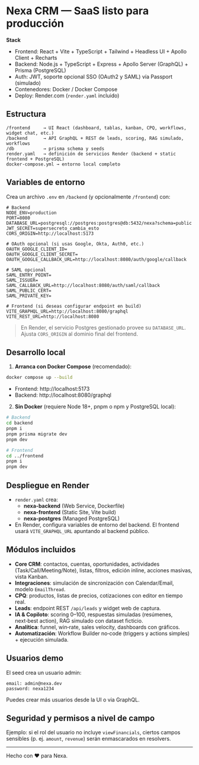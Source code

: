 # Nexa CRM — SaaS listo para producción

**Stack**
- Frontend: React + Vite + TypeScript + Tailwind + Headless UI + Apollo Client + Recharts
- Backend: Node.js + TypeScript + Express + Apollo Server (GraphQL) + Prisma (PostgreSQL)
- Auth: JWT, soporte opcional SSO (OAuth2 y SAML) vía Passport (simulado)
- Contenedores: Docker / Docker Compose
- Deploy: Render.com (`render.yaml` incluido)

## Estructura
```
/frontend     → UI React (dashboard, tablas, kanban, CPQ, workflows, widget chat, etc.)
/backend      → API GraphQL + REST de leads, scoring, RAG simulado, workflows
/db           → prisma schema y seeds
render.yaml   → definición de servicios Render (backend + static frontend + PostgreSQL)
docker-compose.yml → entorno local completo
```

## Variables de entorno
Crea un archivo `.env` en `/backend` (y opcionalmente `/frontend`) con:

```
# Backend
NODE_ENV=production
PORT=8080
DATABASE_URL=postgresql://postgres:postgres@db:5432/nexa?schema=public
JWT_SECRET=supersecreto_cambia_esto
CORS_ORIGIN=http://localhost:5173

# OAuth opcional (si usas Google, Okta, Auth0, etc.)
OAUTH_GOOGLE_CLIENT_ID=
OAUTH_GOOGLE_CLIENT_SECRET=
OAUTH_GOOGLE_CALLBACK_URL=http://localhost:8080/auth/google/callback

# SAML opcional
SAML_ENTRY_POINT=
SAML_ISSUER=
SAML_CALLBACK_URL=http://localhost:8080/auth/saml/callback
SAML_PUBLIC_CERT=
SAML_PRIVATE_KEY=

# Frontend (si deseas configurar endpoint en build)
VITE_GRAPHQL_URL=http://localhost:8080/graphql
VITE_REST_URL=http://localhost:8080
```

> En Render, el servicio Postgres gestionado provee su `DATABASE_URL`. Ajusta `CORS_ORIGIN` al dominio final del frontend.

## Desarrollo local
1) **Arranca con Docker Compose** (recomendado):
```bash
docker compose up --build
```
- Frontend: http://localhost:5173
- Backend:  http://localhost:8080/graphql

2) **Sin Docker** (requiere Node 18+, pnpm o npm y PostgreSQL local):
```bash
# Backend
cd backend
pnpm i
pnpm prisma migrate dev
pnpm dev

# Frontend
cd ../frontend
pnpm i
pnpm dev
```

## Despliegue en Render
- `render.yaml` crea:
  - **nexa-backend** (Web Service, Dockerfile)
  - **nexa-frontend** (Static Site, Vite build)
  - **nexa-postgres** (Managed PostgreSQL)
- En Render, configura variables de entorno del backend. El frontend usará `VITE_GRAPHQL_URL` apuntando al backend público.

## Módulos incluidos
- **Core CRM**: contactos, cuentas, oportunidades, actividades (Task/Call/Meeting/Note), listas, filtros, edición inline, acciones masivas, vista Kanban.
- **Integraciones**: simulación de sincronización con Calendar/Email, modelo `EmailThread`.
- **CPQ**: productos, listas de precios, cotizaciones con editor en tiempo real.
- **Leads**: endpoint REST `/api/leads` y widget web de captura.
- **IA & Copiloto**: scoring 0–100, respuestas simuladas (resúmenes, next‑best action), RAG simulado con dataset ficticio.
- **Analítica**: funnel, win‑rate, sales velocity, dashboards con gráficos.
- **Automatización**: Workflow Builder no‑code (triggers y actions simples) + ejecución simulada.

## Usuarios demo
El seed crea un usuario admin:
```
email: admin@nexa.dev
password: nexa1234
```
Puedes crear más usuarios desde la UI o via GraphQL.

## Seguridad y permisos a nivel de campo
Ejemplo: si el rol del usuario no incluye `viewFinancials`, ciertos campos sensibles (p. ej. `amount`, `revenue`) serán enmascarados en resolvers.

---

Hecho con ❤️ para Nexa.
